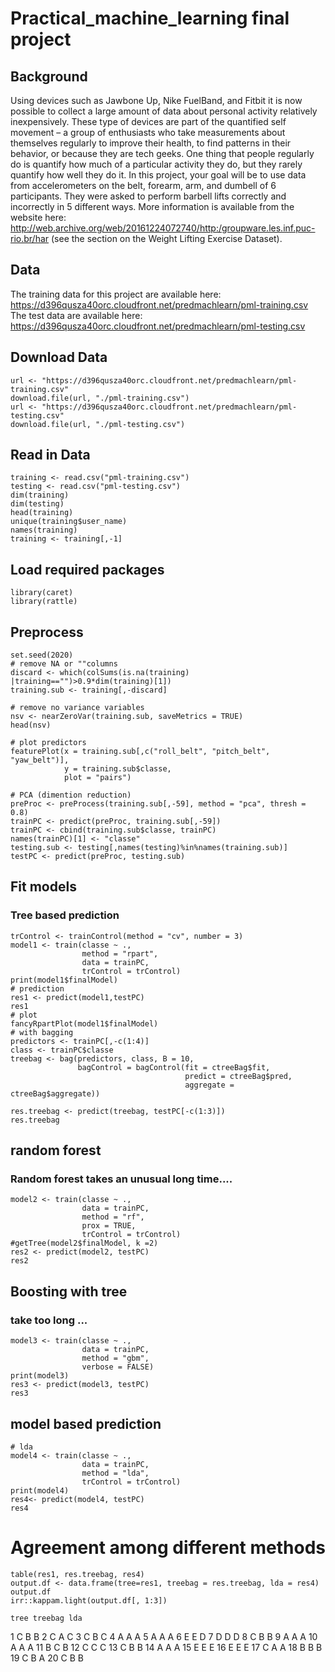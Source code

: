 # Practical_machine_learning final project

## Background

Using devices such as Jawbone Up, Nike FuelBand, and Fitbit it is now possible to collect a large amount of data about personal activity relatively inexpensively. These type of devices are part of the quantified self movement – a group of enthusiasts who take measurements about themselves regularly to improve their health, to find patterns in their behavior, or because they are tech geeks. One thing that people regularly do is quantify how much of a particular activity they do, but they rarely quantify how well they do it. In this project, your goal will be to use data from accelerometers on the belt, forearm, arm, and dumbell of 6 participants. They were asked to perform barbell lifts correctly and incorrectly in 5 different ways. More information is available from the website here: http://web.archive.org/web/20161224072740/http:/groupware.les.inf.puc-rio.br/har (see the section on the Weight Lifting Exercise Dataset).

## Data

The training data for this project are available here:
https://d396qusza40orc.cloudfront.net/predmachlearn/pml-training.csv
The test data are available here:
https://d396qusza40orc.cloudfront.net/predmachlearn/pml-testing.csv

## Download Data
```
url <- "https://d396qusza40orc.cloudfront.net/predmachlearn/pml-training.csv"
download.file(url, "./pml-training.csv")
url <- "https://d396qusza40orc.cloudfront.net/predmachlearn/pml-testing.csv"
download.file(url, "./pml-testing.csv")
```

## Read in Data
```
training <- read.csv("pml-training.csv")
testing <- read.csv("pml-testing.csv")
dim(training)
dim(testing)
head(training)
unique(training$user_name)
names(training)
training <- training[,-1]
```

## Load required packages
```
library(caret)
library(rattle)

```

## Preprocess 
```
set.seed(2020)
# remove NA or ""columns
discard <- which(colSums(is.na(training) |training=="")>0.9*dim(training)[1]) 
training.sub <- training[,-discard]

# remove no variance variables
nsv <- nearZeroVar(training.sub, saveMetrics = TRUE)
head(nsv) 

# plot predictors
featurePlot(x = training.sub[,c("roll_belt", "pitch_belt", "yaw_belt")],
            y = training.sub$classe,
            plot = "pairs")

# PCA (dimention reduction)
preProc <- preProcess(training.sub[,-59], method = "pca", thresh = 0.8)
trainPC <- predict(preProc, training.sub[,-59])
trainPC <- cbind(training.sub$classe, trainPC)
names(trainPC)[1] <- "classe"
testing.sub <- testing[,names(testing)%in%names(training.sub)]
testPC <- predict(preProc, testing.sub)

```

## Fit models
### Tree based prediction
```
trControl <- trainControl(method = "cv", number = 3)
model1 <- train(classe ~ ., 
                method = "rpart", 
                data = trainPC,
                trControl = trControl)
print(model1$finalModel)
# prediction
res1 <- predict(model1,testPC)
res1
# plot 
fancyRpartPlot(model1$finalModel)
# with bagging
predictors <- trainPC[,-c(1:4)]
class <- trainPC$classe
treebag <- bag(predictors, class, B = 10,
               bagControl = bagControl(fit = ctreeBag$fit,
                                       predict = ctreeBag$pred,
                                       aggregate = ctreeBag$aggregate))

res.treebag <- predict(treebag, testPC[-c(1:3)])
res.treebag
```

## random forest 
### Random forest takes an unusual long time....
```
model2 <- train(classe ~ ., 
                data = trainPC, 
                method = "rf", 
                prox = TRUE,
                trControl = trControl)
#getTree(model2$finalModel, k =2)
res2 <- predict(model2, testPC)
res2
```

## Boosting with tree
### take too long ...
```
model3 <- train(classe ~ ., 
                data = trainPC, 
                method = "gbm", 
                verbose = FALSE)
print(model3)
res3 <- predict(model3, testPC)
res3
```

## model based prediction

```
# lda
model4 <- train(classe ~ ., 
                data = trainPC, 
                method = "lda",
                trControl = trControl)
print(model4)
res4<- predict(model4, testPC)
res4
```

# Agreement among different methods
```
table(res1, res.treebag, res4)
output.df <- data.frame(tree=res1, treebag = res.treebag, lda = res4)
output.df
irr::kappam.light(output.df[, 1:3])
```

    tree treebag lda
1     C       B   B
2     C       A   C
3     C       B   C
4     A       A   A
5     A       A   A
6     E       E   D
7     D       D   D
8     C       B   B
9     A       A   A
10    A       A   A
11    B       C   B
12    C       C   C
13    C       B   B
14    A       A   A
15    E       E   E
16    E       E   E
17    C       A   A
18    B       B   B
19    C       B   A
20    C       B   B
